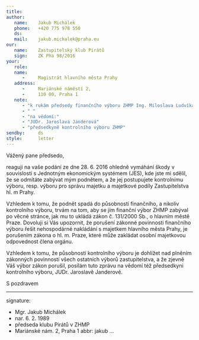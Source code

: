 ```yaml
---
title:      
author:
   name:    Jakub Michálek
   phone:   +420 775 978 550
   ds:      
   mail:    jakub.michalek@praha.eu
our:
   name:    Zastupitelský klub Pirátů
   sign:    ZK Pha 98/2016
your:
   role:    
   name:    
      -     Magistrát hlavního města Prahy
   address:
      -     Mariánské náměstí 2,
      -     110 00, Praha 1
   note:
      - "k rukám předsedy finančního výboru ZHMP Ing. Miloslava Ludvíka, MBA"
      - " "
      - "na vědomí:"
      - "JUDr. Jaroslava Janderová"
      - "předsedkyně kontrolního výboru ZHMP"
sendby:     ds
style:      letter
---
```


Vážený pane předsedo,

reaguji na vaše podání ze dne 28. 6. 2016 ohledně vymáhání škody v souvislosti s Jednotným ekonomickým systémem (JES), kde jste mi sdělil, že se odmítáte zabývat mým podnětem, a že jej postupujete kontrolnímu výboru, resp. výboru pro správu majetku a majetkové podíly Zastupitelstva hl. m Prahy.

Vzhledem k tomu, že podnět spadá do působností finančního, a nikoliv kontrolního výboru, trvám na tom, aby se jím finanční výbor ZHMP zabýval po věcné stránce, jak mu to ukládá zákon č. 131/2000 Sb., o hlavním městě Praze. Dovoluji si Vás upozornit, že porušení zákonné povinnosti finančního výboru řešit nehospodárné nakládání s majetkem hlavního města Prahy, je porušením zákona o hl. m. Praze, které může zakládat osobní majetkovou odpovednost člena orgánu.

Vzhledem k tomu, že působností kontrolního výboru je dohlížet nad plněním zákonných povinností všech ostatních výborů zastupitelstva, a že zjevně Váš výbor zákon porušil, posílám tuto zprávu na vědomí též předsedkyni kontrolního výboru, JUDr. Jaroslavě Janderové.

S pozdravem

---
signature: 
  - Mgr. Jakub Michálek
  - nar. 6. 2. 1989
  - předseda klubu Pirátů v ZHMP
  - Mariánské nám. 2, Praha 1
abbr:       jakub
...
